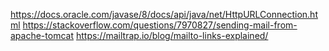 https://docs.oracle.com/javase/8/docs/api/java/net/HttpURLConnection.html
https://stackoverflow.com/questions/7970827/sending-mail-from-apache-tomcat
https://mailtrap.io/blog/mailto-links-explained/